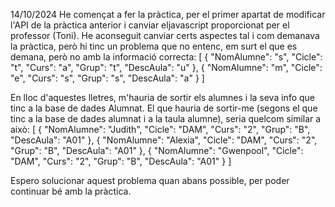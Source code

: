 14/10/2024
He començat a fer la pràctica, per el primer apartat de modificar l'API de la pràctica anterior i canviar eljavascript proporcionat per el professor (Toni).
He aconseguit canviar certs aspectes tal i com demanava la pràctica, però hi tinc un problema que no entenc, em surt el que es demana, però no amb la informació correcta:
[
  {
    "NomAlumne": "s",
    "Cicle": "t",
    "Curs": "a",
    "Grup": "t",
    "DescAula": "u"
  },
  {
    "NomAlumne": "m",
    "Cicle": "e",
    "Curs": "s",
    "Grup": "s",
    "DescAula": "a"
  }
]

En lloc d'aquestes lletres, m'hauria de sortir els alumnes i la seva info que tinc a la base de dades Alumnat.
El que hauria de sortir-me (segons el que tinc a la base de dades alumnat i a la taula alumne), seria quelcom similar a això:
[
  {
    "NomAlumne": "Judith",
    "Cicle": "DAM",
    "Curs": "2",
    "Grup": "B",
    "DescAula": "A01"
  },
  {
    "NomAlumne": "Alexia",
    "Cicle": "DAM",
    "Curs": "2",
    "Grup": "B",
    "DescAula": "A01"
  },
  {
    "NomAlumne": "Gwenpool",
    "Cicle": "DAM",
    "Curs": "2",
    "Grup": "B",
    "DescAula": "A01"
  }
]

Espero solucionar aquest problema quan abans possible, per poder continuar bé amb la pràctica.
